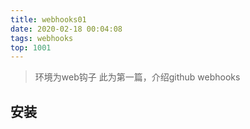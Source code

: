 ```yaml
---
title: webhooks01
date: 2020-02-18 00:04:08
tags: webhooks
top: 1001
---
```


> 环境为web钩子
> 此为第一篇，介绍github webhooks

## 安装
